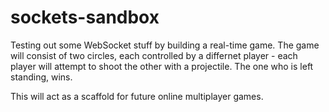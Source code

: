 # sockets-sandbox
Testing out some WebSocket stuff by building a real-time game. The game will consist of two circles, each controlled by a differnet player - each player will attempt to shoot the other with a projectile. The one who is left standing, wins.

This will act as a scaffold for future online multiplayer games.
